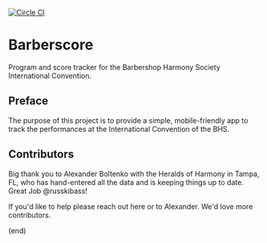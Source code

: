 [![Circle CI](https://circleci.com/gh/dbinetti/barberscore.svg?style=svg)](https://circleci.com/gh/dbinetti/barberscore)

# Barberscore

Program and score tracker for the Barbershop Harmony Society International Convention.

## Preface
The purpose of this project is to provide a simple, mobile-friendly app to track the performances at the International Convention of the BHS.

## Contributors
Big thank you to Alexander Boltenko with the Heralds of Harmony in Tampa, FL, who has hand-entered all the data and is keeping things up to date.  Great Job @russkibass!

If you'd like to help please reach out here or to Alexander.  We'd love more contributors.

(end)

